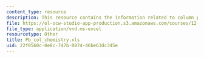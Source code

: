 ```yaml
---
content_type: resource
description: This resource contains the information related to column procedure checklist.
file: https://ol-ocw-studio-app-production.s3.amazonaws.com/courses/12-119-analytical-techniques-for-studying-environmental-and-geologic-samples-spring-2011/22f0560c0e8c747b087446be63dc345e_Pb_col_chemistry.xls
file_type: application/vnd.ms-excel
resourcetype: Other
title: Pb_col_chemistry.xls
uid: 22f0560c-0e8c-747b-0874-46be63dc345e
---
```

